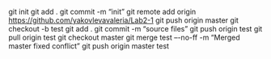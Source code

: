 git init 
git add . 
git commit -m “init” 
git remote add origin https://github.com/yakovlevavaleria/Lab2-1
git push origin master 
git checkout -b test 
git add . 
git commit -m “source files” 
git push origin test 
git pull origin test 
git checkout master 
git merge test –-no-ff -m “Merged master fixed conflict” 
git push origin master test 
